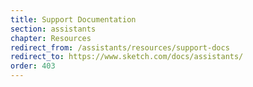 ```yaml
---
title: Support Documentation
section: assistants
chapter: Resources
redirect_from: /assistants/resources/support-docs
redirect_to: https://www.sketch.com/docs/assistants/
order: 403
---
```

